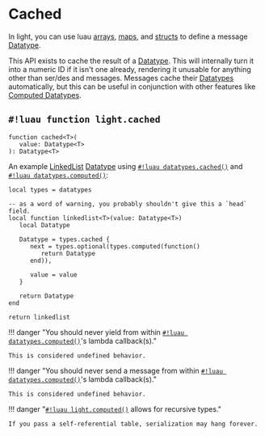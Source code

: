 # Cached

In light, you can use luau [arrays](./tables/arr.md), [maps](./tables/map.md), and [structs](./tables/struct.md)
to define a message [Datatype](../index.md).

This API exists to cache the result of a [Datatype](../index.md). This will internally turn it into a numeric ID if it
isn't one already, rendering it unusable for anything other than ser/des and messages. Messages cache their
[Datatypes](../index.md) automatically, but this can be useful in conjunction with other features like
[Computed Datatypes](./computed.md).

## `#!luau function light.cached`

```luau title='<!-- client --> <!-- server --> <!-- shared --> <!-- sync -->'
function cached<T>(
   value: Datatype<T>
): Datatype<T>
```

An example
<a href="https://en.wikipedia.org/wiki/Linked_list" target="_blank">LinkedList</a> [Datatype](../index.md)
using [`#!luau datatypes.cached()`](./cached.md) and [`#!luau datatypes.computed()`](./computed.md):

```luau title="linked_list.luau"
local types = datatypes

-- as a word of warning, you probably shouldn't give this a `head` field.
local function linkedlist<T>(value: Datatype<T>)
   local Datatype

   Datatype = types.cached {
      next = types.optional(types.computed(function()
         return Datatype
      end)),
      
      value = value
   }

   return Datatype
end

return linkedlist
```

!!! danger "You should never yield from within [`#!luau datatypes.computed()`](./computed.md)'s lambda callback(s)."

    This is considered undefined behavior.

!!! danger "You should never send a message from within [`#!luau datatypes.computed()`](./computed.md)'s lambda callback(s)."

    This is considered undefined behavior.

!!! danger "[`#!luau light.computed()`](./computed.md) allows for recursive types."

    If you pass a self-referential table, serialization may hang forever.
